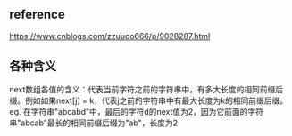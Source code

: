 ## reference
https://www.cnblogs.com/zzuuoo666/p/9028287.html

## 各种含义
next数组各值的含义：代表当前字符之前的字符串中，有多大长度的相同前缀后缀。例如如果next[j] = k，代表j之前的字符串中有最大长度为k的相同前缀后缀。
eg. 在字符串"abcabd"中，最后的字符d的next值为2，因为它前面的字符串"abcab"最长的相同前缀后缀为"ab"，长度为2
